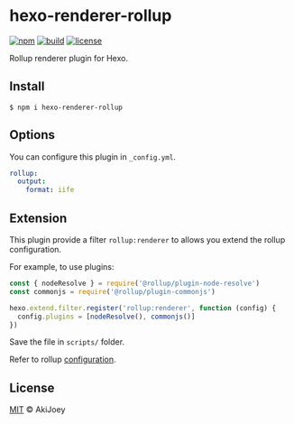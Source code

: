 # hexo-renderer-rollup

[![npm][npm-image]][npm-url]
[![build][build-image]][build-url]
[![license][license-image]][license-url]

Rollup renderer plugin for Hexo.

## Install

`$ npm i hexo-renderer-rollup`

## Options

You can configure this plugin in `_config.yml`.

```yaml
rollup:
  output:
    format: iife
```

## Extension

This plugin provide a filter `rollup:renderer` to allows you extend the rollup configuration.

For example, to use plugins:

```javascript
const { nodeResolve } = require('@rollup/plugin-node-resolve')
const commonjs = require('@rollup/plugin-commonjs')

hexo.extend.filter.register('rollup:renderer', function (config) {
  config.plugins = [nodeResolve(), commonjs()]
})
```

Save the file in `scripts/` folder.

Refer to rollup [configuration](https://rollupjs.org/guide/en/#configuration-files).

## License

[MIT][license-url] © AkiJoey

[npm-image]: https://img.shields.io/npm/v/hexo-renderer-rollup
[npm-url]: https://www.npmjs.com/package/hexo-renderer-rollup
[build-image]: https://img.shields.io/github/actions/workflow/status/akijoey/hexo-renderer-rollup/build.yml
[build-url]: https://github.com/akijoey/hexo-renderer-rollup/actions/workflows/build.yml
[license-image]: https://img.shields.io/github/license/akijoey/hexo-renderer-rollup
[license-url]: https://github.com/akijoey/hexo-renderer-rollup/blob/main/LICENSE
